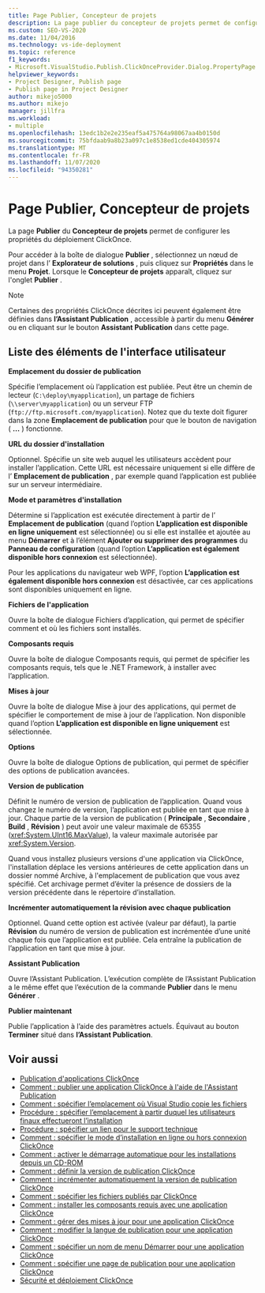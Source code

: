 ```yaml
---
title: Page Publier, Concepteur de projets
description: La page publier du concepteur de projets permet de configurer les propriétés de votre déploiement ClickOnce.
ms.custom: SEO-VS-2020
ms.date: 11/04/2016
ms.technology: vs-ide-deployment
ms.topic: reference
f1_keywords:
- Microsoft.VisualStudio.Publish.ClickOnceProvider.Dialog.PropertyPage
helpviewer_keywords:
- Project Designer, Publish page
- Publish page in Project Designer
author: mikejo5000
ms.author: mikejo
manager: jillfra
ms.workload:
- multiple
ms.openlocfilehash: 13edc1b2e2e235eaf5a475764a98067aa4b0150d
ms.sourcegitcommit: 75bfdaab9a8b23a097c1e8538ed1cde404305974
ms.translationtype: MT
ms.contentlocale: fr-FR
ms.lasthandoff: 11/07/2020
ms.locfileid: "94350281"
---
```

# <a name="publish-page-project-designer"></a>Page Publier, Concepteur de projets

La page **Publier** du **Concepteur de projets** permet de configurer les propriétés du déploiement ClickOnce.

Pour accéder à la boîte de dialogue **Publier** , sélectionnez un nœud de projet dans l’ **Explorateur de solutions** , puis cliquez sur **Propriétés** dans le menu **Projet**. Lorsque le **Concepteur de projets** apparaît, cliquez sur l'onglet **Publier** .

> [!NOTE]
> Certaines des propriétés ClickOnce décrites ici peuvent également être définies dans **l’Assistant Publication** , accessible à partir du menu **Générer** ou en cliquant sur le bouton **Assistant Publication** dans cette page.

## <a name="uielement-list"></a>Liste des éléments de l'interface utilisateur

 **Emplacement du dossier de publication**

Spécifie l’emplacement où l’application est publiée. Peut être un chemin de lecteur (`C:\deploy\myapplication`), un partage de fichiers (`\\server\myapplication`) ou un serveur FTP (`ftp://ftp.microsoft.com/myapplication`). Notez que du texte doit figurer dans la zone **Emplacement de publication** pour que le bouton de navigation ( **...** ) fonctionne.

 **URL du dossier d'installation**

Optionnel. Spécifie un site web auquel les utilisateurs accèdent pour installer l’application. Cette URL est nécessaire uniquement si elle diffère de l’ **Emplacement de publication** , par exemple quand l’application est publiée sur un serveur intermédiaire.

 **Mode et paramètres d'installation**

Détermine si l’application est exécutée directement à partir de l’ **Emplacement de publication** (quand l’option **L’application est disponible en ligne uniquement** est sélectionnée) ou si elle est installée et ajoutée au menu **Démarrer** et à l’élément **Ajouter ou supprimer des programmes** du **Panneau de configuration** (quand l’option **L’application est également disponible hors connexion** est sélectionnée).

Pour les applications du navigateur web WPF, l’option **L’application est également disponible hors connexion** est désactivée, car ces applications sont disponibles uniquement en ligne.

 **Fichiers de l'application**

Ouvre la boîte de dialogue Fichiers d’application, qui permet de spécifier comment et où les fichiers sont installés.

 **Composants requis**

Ouvre la boîte de dialogue Composants requis, qui permet de spécifier les composants requis, tels que le .NET Framework, à installer avec l’application.

 **Mises à jour**

Ouvre la boîte de dialogue Mise à jour des applications, qui permet de spécifier le comportement de mise à jour de l’application. Non disponible quand l’option **L’application est disponible en ligne uniquement** est sélectionnée.

 **Options**

Ouvre la boîte de dialogue Options de publication, qui permet de spécifier des options de publication avancées.

 **Version de publication**

Définit le numéro de version de publication de l’application. Quand vous changez le numéro de version, l’application est publiée en tant que mise à jour. Chaque partie de la version de publication ( **Principale** , **Secondaire** , **Build** , **Révision** ) peut avoir une valeur maximale de 65355 (<xref:System.UInt16.MaxValue>), la valeur maximale autorisée par <xref:System.Version>.

Quand vous installez plusieurs versions d'une application via ClickOnce, l'installation déplace les versions antérieures de cette application dans un dossier nommé Archive, à l'emplacement de publication que vous avez spécifié. Cet archivage permet d’éviter la présence de dossiers de la version précédente dans le répertoire d’installation.

 **Incrémenter automatiquement la révision avec chaque publication**

Optionnel. Quand cette option est activée (valeur par défaut), la partie **Révision** du numéro de version de publication est incrémentée d’une unité chaque fois que l’application est publiée. Cela entraîne la publication de l’application en tant que mise à jour.

 **Assistant Publication**

Ouvre l’Assistant Publication. L’exécution complète de l’Assistant Publication a le même effet que l’exécution de la commande **Publier** dans le menu **Générer** .

 **Publier maintenant**

Publie l’application à l’aide des paramètres actuels. Équivaut au bouton **Terminer** situé dans **l’Assistant Publication**.

## <a name="see-also"></a>Voir aussi

- [Publication d'applications ClickOnce](../../deployment/publishing-clickonce-applications.md)
- [Comment : publier une application ClickOnce à l'aide de l'Assistant Publication](../../deployment/how-to-publish-a-clickonce-application-using-the-publish-wizard.md)
- [Comment : spécifier l’emplacement où Visual Studio copie les fichiers](../../deployment/how-to-specify-where-visual-studio-copies-the-files.md)
- [Procédure : spécifier l’emplacement à partir duquel les utilisateurs finaux effectueront l’installation](../../deployment/how-to-specify-the-location-where-end-users-will-install-from.md)
- [Procédure : spécifier un lien pour le support technique](../../deployment/how-to-specify-a-link-for-technical-support.md)
- [Comment : spécifier le mode d’installation en ligne ou hors connexion ClickOnce](../../deployment/how-to-specify-the-clickonce-offline-or-online-install-mode.md)
- [Comment : activer le démarrage automatique pour les installations depuis un CD-ROM](../../deployment/how-to-enable-autostart-for-cd-installations.md)
- [Comment : définir la version de publication ClickOnce](../../deployment/how-to-set-the-clickonce-publish-version.md)
- [Comment : incrémenter automatiquement la version de publication ClickOnce](../../deployment/how-to-automatically-increment-the-clickonce-publish-version.md)
- [Comment : spécifier les fichiers publiés par ClickOnce](../../deployment/how-to-specify-which-files-are-published-by-clickonce.md)
- [Comment : installer les composants requis avec une application ClickOnce](../../deployment/how-to-install-prerequisites-with-a-clickonce-application.md)
- [Comment : gérer des mises à jour pour une application ClickOnce](../../deployment/how-to-manage-updates-for-a-clickonce-application.md)
- [Comment : modifier la langue de publication pour une application ClickOnce](../../deployment/how-to-change-the-publish-language-for-a-clickonce-application.md)
- [Comment : spécifier un nom de menu Démarrer pour une application ClickOnce](../../deployment/how-to-specify-a-start-menu-name-for-a-clickonce-application.md)
- [Comment : spécifier une page de publication pour une application ClickOnce](../../deployment/how-to-specify-a-publish-page-for-a-clickonce-application.md)
- [Sécurité et déploiement ClickOnce](../../deployment/clickonce-security-and-deployment.md)
